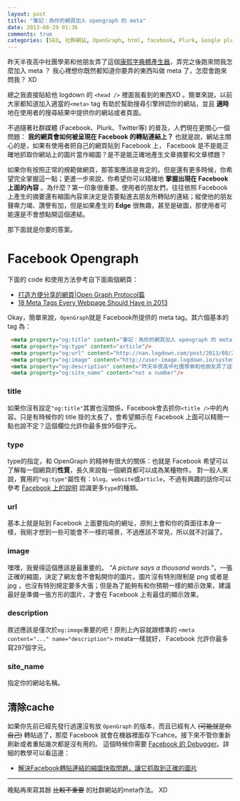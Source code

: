 ```yaml
---
layout: post
title: "筆記：為你的網頁加入 opengraph 的 meta"
date: 2013-08-29 01:36
comments: true
categories: [SEO, 社群網站, OpenGraph, html, facebook, Plurk, Google plus, Google+, Twitter]
---
```

昨天半夜高中社團學弟和他朋友弄了這個[康熙字典體產生器](http://marchuang.mqstudiotw.com/kxgen/ "康熙字典體產生器")，弄完之後跑來問我怎麼加入 meta ？ 我心裡想你既然都知道你要弄的東西叫做 meta 了，怎麼會跑來問我？ XD

總之我直接貼給他 logdown 的 `<head />` 裡面我看到的東西XD 。簡單來說，以前大家都知道加入適當的`<meta>` tag 有助於幫助搜尋引擎辨認你的網站，並且 **適時** 地在使用者的搜尋結果中提供你的網站或者頁面。

不過隨著社群媒體 (Facebook、Plurk、Twitter等) 的普及，人們現在更關心一個問題： **我的網頁會如何被呈現在 Facebook 的轉貼連結上？** 也就是說，網站主關心的是，如果有使用者把自己的網頁貼到 Facebook 上， Facebook 是不是能正確地抓取你網站上的圖片當作縮圖？是不是能正確地產生文章摘要和文章標題？
<!--more-->
如果你有按照正常的規範做網頁，那答案應該是肯定的。但是還有更多時候，你希望完全掌握這一點；更進一步來說，你希望你可以精確地 **掌握出現在 Facebook 上面的內容** 。為什麼？第一印象很重要。使用者的朋友們，往往依照 Facebook 上產生的摘要還有縮圖內容來決定是否要點進去朋友所轉貼的連結；縱使他的朋友聲嘶力竭、讚譽有加，但是如果產生的 **Edge** 很無趣，甚至是破圖，那使用者可能還是不會想點開這個連結。

那下面就是你要的答案。

# Facebook Opengraph
下面的 code 和使用方法參考自下面兩個網頁：

- [打造方便分享的網頁|Open Graph Protocol篇](http://epromotor.pixnet.net/blog/post/30997291-%E6%89%93%E9%80%A0%E6%96%B9%E4%BE%BF%E5%88%86%E4%BA%AB%E7%9A%84%E7%B6%B2%E9%A0%81%7Copen-graph-protocol%E7%AF%87)
- [18 Meta Tags Every Webpage Should Have in 2013](http://www.iacquire.com/blog/18-meta-tags-every-webpage-should-have-in-2013/)

Okay，簡單來說，`OpenGraph`就是 Facebook所提供的 meta tag。其六個基本的 tag 為：
```html Facebook OpenGraph
 <meta property="og:title" content="筆記：為你的網頁加入 opengraph 的 meta"/>
 <meta property="og:type" content="article"/>
 <meta property="og:url" content="http://nan.logdown.com/post/2013/08/29/note-customize-opengraph-meta-content-for-your-page"/>
 <meta property="og:image" content="http://user-image.logdown.io/system/blog/37/og_image/nan_logo.png"/>
 <meta property="og:description" content="昨天半夜高中社團學弟和他朋友弄了這個康熙字典體產生器..."/>
 <meta property="og:site_name" content="not a number"/>
```
### title
如果你沒有設定`"og:title"`其實也沒關係，Facebook會去抓你`<title />`中的內容。只是有時候你的 title 掛的太長了，會希望顯示在 Facebook 上面可以精簡一點也說不定？這個欄位允許你最多放95個字元。
### type
type的指定，和 OpenGraph 的精神有很大的關係：也就是 Facebook 希望可以了解每一個網頁的**性質**，長久來說每一個網頁都可以成為某種物件。
對一般人來說，實用的`"og:type"`屬性有：`blog`、`website`或`article`，不過有興趣的話你可以參考 [Facebook 上的說明](https://developers.facebook.com/docs/opengraph/ "Open Graph Overview") 認識更多`type`的種類。
### url
基本上就是貼到 Facebook 上面要指向的網址，原則上會和你的頁面往本身一樣，我剛才想到一些可能會不一樣的場景，不過應該不常見，所以就不討論了。
### image
嘿嘿，我覺得這個應該是最重要的。 *"A picture says a thousand words."*，一張正確的縮圖，決定了網友會不會點開你的圖片。圖片沒有特別限制是 png 或者是 jpg ，也沒有特別規定要多大張；但是為了能夠有和你預期一樣的顯示效果，建議最好是準備一張方形的圖片，才會在 Facebook 上有最佳的顯示效果。
### description
敘述應該是僅次於`og:image`重要的吧！原則上內容就跟標準的 `<meta content="..." name="description">` meata一樣就好， Facebook 允許你最多寫297個字元。
### site_name
指定你的網站名稱。

## 清除cache
如果你先前已經先發行過還沒有放 `OpenGraph` 的版本，而且已經有人 ~~(可能就是你自己)~~ 轉貼過了，那麼 Facebook 就會在機器裡面存下cahce。接下來不管你重新刷新或者重貼幾次都是沒有用的。 
這個時候你需要 [Facebook 的 Debugger](https://developers.facebook.com/tools/debug "Debugger")。詳細的教學可以看這邊：
- [解決Facebook轉貼連結的縮圖快取問題，讓它抓取到正確的圖片](http://fundesigner.net/facebook-cache/ "解決Facebook轉貼連結的縮圖快取問題，讓它抓取到正確的圖片")

---
晚點再來寫其餘 ~~比較不重要~~ 的社群網站的meta作法。 XD